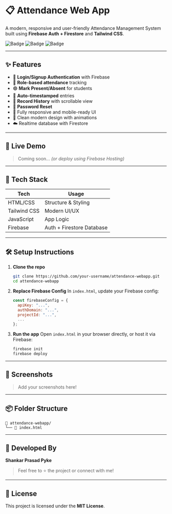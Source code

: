 
# 📋 Attendance Web App

A modern, responsive and user-friendly Attendance Management System built using **Firebase Auth + Firestore** and **Tailwind CSS**.

![Badge](https://img.shields.io/badge/Firebase-Backend-yellow?logo=firebase)
![Badge](https://img.shields.io/badge/TailwindCSS-UI-blue?logo=tailwindcss)
![Badge](https://img.shields.io/badge/Deployed-Ready-green?style=flat-square)

---

## ✨ Features

- 🔐 **Login/Signup Authentication** with Firebase
- 🧑 **Role-based attendance** tracking
- 🟢 **Mark Present/Absent** for students
- 📜 **Auto-timestamped** entries
- 📂 **Record History** with scrollable view
- 🔄 **Password Reset**
- 📱 Fully responsive and mobile-ready UI
- 🎨 Clean modern design with animations
- ☁️ Realtime database with Firestore

---

## 🚀 Live Demo

> Coming soon... *(or deploy using Firebase Hosting)*

---

## 🧰 Tech Stack

| Tech         | Usage                         |
|--------------|-------------------------------|
| HTML/CSS     | Structure & Styling           |
| Tailwind CSS | Modern UI/UX                  |
| JavaScript   | App Logic                     |
| Firebase     | Auth + Firestore Database     |

---

## 🛠️ Setup Instructions

1. **Clone the repo**
   ```bash
   git clone https://github.com/your-username/attendance-webapp.git
   cd attendance-webapp
   ```

2. **Replace Firebase Config**
   In `index.html`, update your Firebase config:

   ```js
   const firebaseConfig = {
     apiKey: "...",
     authDomain: "...",
     projectId: "...",
     ...
   };
   ```

3. **Run the app**
   Open `index.html` in your browser directly, or host it via Firebase:
   ```bash
   firebase init
   firebase deploy
   ```

---

## 📸 Screenshots

> Add your screenshots here!

---

## 📦 Folder Structure

```
📁 attendance-webapp/
└── 📄 index.html
```

---

## 👤 Developed By

**Shankar Prasad Pyke**

> Feel free to ⭐ the project or connect with me!

---

## 📄 License

This project is licensed under the **MIT License**.
